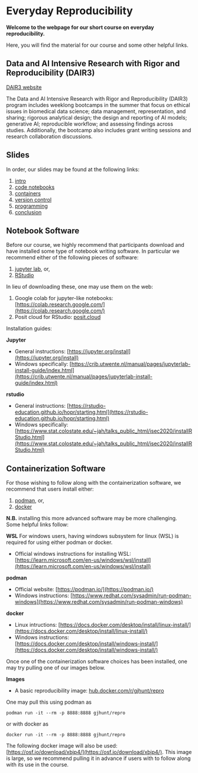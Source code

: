 # Everyday Reproducibility

**Welcome to the webpage for our short course on everyday reproducibility.**

Here, you will find the material for our course and some other helpful links. 

## Data and AI Intensive Research with Rigor and Reproducibility (DAIR3)

[DAIR3 website](https://midas.umich.edu/dair-3/)

The Data and AI Intensive Research with Rigor and Reproducibility (DAIR3) program includes weeklong bootcamps in the summer that focus on ethical issues in biomedical data science; data management, representation, and sharing; rigorous analytical design; the design and reporting of AI models; generative AI; reproducible workflow; and assessing findings across studies. Additionally, the bootcamp also includes grant writing sessions and research collaboration discussions.

## Slides

In order, our slides may be found at the following links:

1. [intro](slides/1_intro.pdf)
2. [code notebooks](slides/2_codenotebooks.pdf)
3. [containers](slides/3_containers.pdf)
4. [version control](slides/4_versioncontrol.pdf)
5. [programming](slides/5_programming.pdf)
6. [conclusion](slides/6_souptonuts.pdf)

## Notebook Software

Before our course, we highly recommend that participants download and have installed some type of notebook writing software. In particular we recommend either of the following pieces of software: 

1. [jupyter lab](https://jupyter.org), or,
2. [RStudio](https://posit.co/downloads/)

In lieu of downloading these, one may use them on the web:

1. Google colab for jupyter-like notebooks: [https://colab.research.google.com/](https://colab.research.google.com/)
2. Posit cloud for RStudio: [posit.cloud](https://posit.cloud/)

Installation guides:

**Jupyter**

- General instructions: [https://jupyter.org/install](https://jupyter.org/install)
- Windows specifically: [https://crib.utwente.nl/manual/pages/jupyterlab-install-guide/index.html](https://crib.utwente.nl/manual/pages/jupyterlab-install-guide/index.html)


**rstudio**

- General instructions: [https://rstudio-education.github.io/hopr/starting.html](https://rstudio-education.github.io/hopr/starting.html)
- Windows specifically: [https://www.stat.colostate.edu/~jah/talks_public_html/isec2020/installRStudio.html](https://www.stat.colostate.edu/~jah/talks_public_html/isec2020/installRStudio.html)

## Containerization Software

For those wishing to follow along with the containerization software, we recommend that users install either:

1. [podman](https://podman.io/), or,
2. [docker](https://www.docker.com)

**N.B.** installing this more advanced software may be more challenging. Some helpful links follow:

**WSL** For windows users, having windows subsystem for linux (WSL) is required for using either podman or docker.

- Official windows instructions for installing WSL: [https://learn.microsoft.com/en-us/windows/wsl/install](https://learn.microsoft.com/en-us/windows/wsl/install)

**podman**

- Official website: [https://podman.io/](https://podman.io/) 
- Windows instructions: [https://www.redhat.com/sysadmin/run-podman-windows](https://www.redhat.com/sysadmin/run-podman-windows)

**docker**

- Linux intructions: [https://docs.docker.com/desktop/install/linux-install/](https://docs.docker.com/desktop/install/linux-install/)
- Windows instructions: [https://docs.docker.com/desktop/install/windows-install/](https://docs.docker.com/desktop/install/windows-install/)

Once one of the containerization software choices has been installed, one may try pulling one of our images below. 

**Images**

- A basic reproducibility image: [hub.docker.com/r/gjhunt/repro](https://hub.docker.com/r/gjhunt/repro)

One may pull this using podman as
```
podman run -it --rm -p 8888:8888 gjhunt/repro
```
or with docker as
```
docker run -it --rm -p 8888:8888 gjhunt/repro
```

The following docker image will also be used: [https://osf.io/download/xbjp4/](https://osf.io/download/xbjp4/). This image is large, so we recommend pulling it in advance if users with to follow along with its use in the course.


